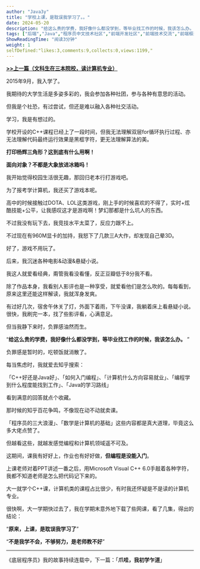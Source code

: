 ```yaml
---
author: "Java3y"
title: "学校上课，是耽误我学习了。。"
date: 2024-05-20
description: "给这么贵的学费，我好像什么都没学到，等毕业找工作的时候，我该怎么办。 原来，上课，是耽误我学习了"
tags: ["后端","Java","程序员中文技术社区","前端开发社区","前端技术交流","前端框架教程","JavaScript 学习资源","CSS 技巧与最佳实践","HTML5 最新动态","前端工程师职业发展","开源前端项目","前端技术趋势"]
ShowReadingTime: "阅读3分钟"
weight: 1
selfDefined:"likes:3,comments:9,collects:0,views:1199,"
---
```

[**\>>上一篇（文科生在三本院校，读计算机专业）**](https://link.juejin.cn?target=https%3A%2F%2Fmp.weixin.qq.com%2Fs%3F__biz%3DMzI4Njg5MDA5NA%3D%3D%26mid%3D2247511019%26idx%3D1%26sn%3D2ced46a93f072d928c3b3a04fe2f9e20%26chksm%3Debd4eaeadca363fc8c48906339b34beef703760fea6e40c25badcb1b204f1f8150a15351cf0c%26token%3D2004885913%26lang%3Dzh_CN%26scene%3D21%23wechat_redirect "https://mp.weixin.qq.com/s?__biz=MzI4Njg5MDA5NA==&mid=2247511019&idx=1&sn=2ced46a93f072d928c3b3a04fe2f9e20&chksm=ebd4eaeadca363fc8c48906339b34beef703760fea6e40c25badcb1b204f1f8150a15351cf0c&token=2004885913&lang=zh_CN&scene=21#wechat_redirect")

2015年9月，我入学了。

我期待的大学生活是多姿多彩的，我会参加各种社团，参与各种有意思的活动。

但我是个社恐，有过尝试，但还是难以融入各种社交活动。

学习，我是有想过的。

学校开设的C++课程已经上了一段时间，但我无法理解双层for循环执行过程、亦无法理解代码最终运行效果是黑框字符，更无法理解算法的美。

**打印杨辉三角形？这到底有什么用啊！**

**面向对象？不都是大象放进冰箱吗！**

我开始觉得校园生活很无趣，那回归老本行打游戏吧。

为了报考学计算机，我还买了游戏本呢。

高中的时候接触过DOTA、LOL这类游戏，刚上手的时候喜欢的不得了，实时+炫酷技能+公平，让我感叹这才是游戏啊！梦幻那都是什么坑人的东西。

不过我没有玩下去，我竞技水平太菜了，反应力跟不上。

不过现在有960M显卡的加持，我怒下了几款三A大作，却发现自己晕3D。

好了，游戏不用玩了。

后来，我沉迷各种电影&动漫&悬疑小说。

我这人就爱看经典，甭管我看没看懂，反正豆瓣低于8分我不看。

除了作品本身，我看别人影评也是一种享受，就爱看他们是怎么吹的。每每看到，原来这里还能这样解读，我就浑身发爽。

有过好几次，宿舍午休关了灯，外面下着雨，下午没课，我躺着床上看悬疑小说。很快，我刷完一本，找了些影评看，心满意足。

但当我静下来时，负罪感油然而生。

“**给这么贵的学费，我好像什么都没学到，等毕业找工作的时候，我该怎么办。** ”

负罪感是暂时的，吃顿饭就消散了。

每当焦虑时，我就爱去知乎搜索：

「C++好还是Java好」、「如何入门编程」、「计算机什么方向容易就业」、「编程学到什么程度能找到工作」、「Java的学习路线」

看到满意的回答就点个收藏。

那时候的知乎百花争鸣，不像现在动不动就卖课。

「程序员的三大浪漫」、「数学是计算机的基础」这些内容都是真大道理，毕竟这么多大佬点赞了。

但越看这些，就越发感觉编程和计算机领域遥不可及。

这期间，课我有好好上，作业也有好好做，**但编程是没能入门**。

上课老师对着PPT讲述一番之后，用Microsoft Visual C++ 6.0手敲着各种字符，我都不知道老师是怎么把代码记下来的。

大一就学个C++课，计算机类的课程占比很少，有时我还怀疑是不是读的计算机专业。

很快啊，大一学期快过去了，我在学期末意外地下载了些网课，看了几集，得出的结论：

“**原来，上课，是耽误我学习了**”

“**不是我学不会，不够努力，是老师教不好**”

* * *

《底层程序员》我的故事持续连载中，下一篇：「**爪哇，我初学乍道**」